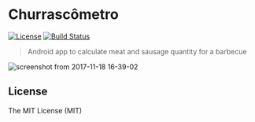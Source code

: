 # Churrascômetro

[![License](https://img.shields.io/badge/license-MIT-brightgreen.svg?style=flat-square)](/LICENSE)
[![Build Status](https://travis-ci.org/robertoduessmann/churrascometro.svg?branch=master)](https://travis-ci.org/robertoduessmann/churrascometro)

> Android app to calculate meat and sausage quantity for a barbecue

![screenshot from 2017-11-18 16-39-02](https://user-images.githubusercontent.com/9089383/32984717-cf9d4e6a-cc92-11e7-9443-e4a776e1c7cf.png)

## License
The MIT License (MIT)
